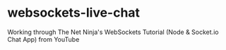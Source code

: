 # websockets-live-chat
Working through The Net Ninja's WebSockets Tutorial (Node &amp; Socket.io Chat App) from YouTube
